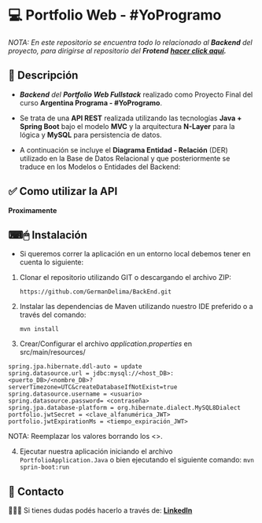 # 💻 Portfolio Web - #YoProgramo

*NOTA: En este repositorio se encuentra todo lo relacionado al **Backend** del proyecto, para dirigirse al repositorio del **Frotend** **[hacer click aquí](https://github.com/GermanDelima/FrontEnd.git).***
## 📝 Descripción
- ***Backend** del **Portfolio Web Fullstack*** realizado como Proyecto Final del curso **Argentina Programa - #YoProgramo**.

- Se trata de una **API REST** realizada utilizando las tecnologías **Java + Spring Boot** bajo el modelo **MVC** y la arquitectura **N-Layer** para la lógica y **MySQL** para persistencia de datos.

- A continuación se incluye el **Diagrama Entidad - Relación** (DER) utilizado en la Base de Datos Relacional y que posteriormente se traduce en los Modelos o Entidades del Backend:

<div align="center">

</div>

## ✅ Como utilizar la API
**Proximamente**
## ⌨🖱 Instalación
- Si queremos correr la aplicación en un entorno local debemos tener en cuenta lo siguiente: 

1. Clonar el repositorio utilizando GIT o descargando el archivo ZIP:

    `https://github.com/GermanDelima/BackEnd.git`

2. Instalar las dependencias de Maven utilizando nuestro IDE preferido o a través del comando:

    `mvn install`

3. Crear/Configurar el archivo _application.properties_ en src/main/resources/

```properties
spring.jpa.hibernate.ddl-auto = update
spring.datasource.url = jdbc:mysql://<host_DB>:<puerto_DB>/<nombre_DB>?serverTimezone=UTC&createDatabaseIfNotExist=true
spring.datasource.username = <usuario>
spring.datasource.password= <contraseña>
spring.jpa.database-platform = org.hibernate.dialect.MySQL8Dialect
portfolio.jwtSecret = <clave_alfanumérica_JWT>
portfolio.jwtExpirationMs = <tiempo_expiración_JWT> 
```
NOTA: Reemplazar los valores borrando los <>.

4. Ejecutar nuestra aplicación iniciando el archivo `PortfolioApplication.Java` o bien ejecutando el siguiente comando:
    `mvn sprin-boot:run`

## 📩 Contacto
🙋🏻‍♀️ Si tienes dudas podés hacerlo a través de: **[LinkedIn](https://linkedin.com/in/josíasgermándelima)**
                                               
